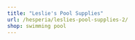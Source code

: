 ```yaml
---
title: "Leslie's Pool Supplies"
url: /hesperia/leslies-pool-supplies-2/
shop: swimming pool
---
```

